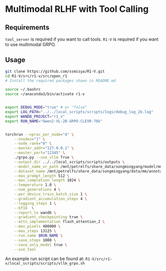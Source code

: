 
# Multimodal RLHF with Tool Calling

## Requirements
`tool_server` is required if you want to call tools.
`R1-V` is required if you want to use multimodal GRPO.

## Usage
```bash
git clone https://github.com/ssmisya/R1-V.git
cd R1-V/src/r1-v/src/open_r1
# Install the required packages shown in README.md

source ~/.bashrc
source ~/anaconda3/bin/activate r1-v


export DEBUG_MODE="true" # or "false"
export LOG_PATH="../../local_scripts/scripts/logs/debug_log_2b.log"
export WANDB_PROJECT="r1_v"
export RUN_NAME="Qwen2-VL-2B-GRPO-CLEVR-70k"


torchrun --nproc_per_node="4" \
    --nnodes="1" \
    --node_rank="0" \
    --master_addr="127.0.0.1" \
    --master_port="12345" \
    ./grpo.py --use_vllm True \
    --output_dir ../../local_scripts/scripts/outputs \
    --model_name_or_path /mnt/petrelfs/share_data/songmingyang/model/mm/Qwen2-VL-2B-Instruct \
    --dataset_name /mnt/petrelfs/share_data/songmingyang/data/mm/annotation/clevr_cogen_a_train \
    --max_prompt_length 512 \
    --max_completion_length 1024 \
    --temperature 1.0 \
    --num_generations 4 \
    --per_device_train_batch_size 1 \
    --gradient_accumulation_steps 4 \
    --logging_steps 1 \
    --bf16  \
    --report_to wandb \
    --gradient_checkpointing true \
    --attn_implementation flash_attention_2 \
    --max_pixels 400000 \
    --max_steps 13125 \
    --run_name $RUN_NAME \
    --save_steps 1000 \
    --save_only_model true \
    --use_tool

```

An example run script can be found at: `R1-V/src/r1-v/local_scripts/scripts/vllm_grpo.sh`